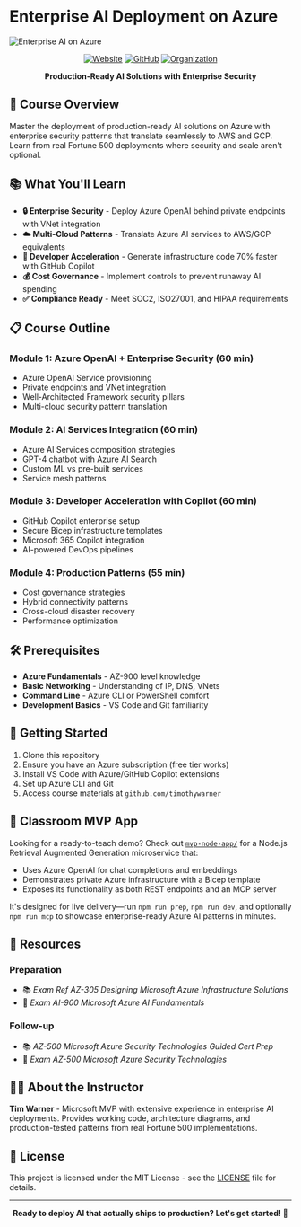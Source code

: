 # Enterprise AI Deployment on Azure

![Enterprise AI on Azure](images/cover.png)

<div align="center">

[![Website](https://img.shields.io/badge/Website-techtrainertim.com-blue?style=for-the-badge&logo=google-chrome)](https://techtrainertim.com)
[![GitHub](https://img.shields.io/badge/GitHub-timothywarner-181717?style=for-the-badge&logo=github)](https://github.com/timothywarner)
[![Organization](https://img.shields.io/badge/Org-timothywarner--org-orange?style=for-the-badge&logo=github)](https://github.com/timothywarner-org)

**Production-Ready AI Solutions with Enterprise Security**

</div>

## 🎯 Course Overview

Master the deployment of production-ready AI solutions on Azure with enterprise security patterns that translate seamlessly to AWS and GCP. Learn from real Fortune 500 deployments where security and scale aren't optional.

## 📚 What You'll Learn

- **🔒 Enterprise Security** - Deploy Azure OpenAI behind private endpoints with VNet integration
- **☁️ Multi-Cloud Patterns** - Translate Azure AI services to AWS/GCP equivalents
- **🚀 Developer Acceleration** - Generate infrastructure code 70% faster with GitHub Copilot
- **💰 Cost Governance** - Implement controls to prevent runaway AI spending
- **✅ Compliance Ready** - Meet SOC2, ISO27001, and HIPAA requirements

## 📋 Course Outline

### Module 1: Azure OpenAI + Enterprise Security (60 min)
- Azure OpenAI Service provisioning
- Private endpoints and VNet integration
- Well-Architected Framework security pillars
- Multi-cloud security pattern translation

### Module 2: AI Services Integration (60 min)
- Azure AI Services composition strategies
- GPT-4 chatbot with Azure AI Search
- Custom ML vs pre-built services
- Service mesh patterns

### Module 3: Developer Acceleration with Copilot (60 min)
- GitHub Copilot enterprise setup
- Secure Bicep infrastructure templates
- Microsoft 365 Copilot integration
- AI-powered DevOps pipelines

### Module 4: Production Patterns (55 min)
- Cost governance strategies
- Hybrid connectivity patterns
- Cross-cloud disaster recovery
- Performance optimization

## 🛠️ Prerequisites

- **Azure Fundamentals** - AZ-900 level knowledge
- **Basic Networking** - Understanding of IP, DNS, VNets
- **Command Line** - Azure CLI or PowerShell comfort
- **Development Basics** - VS Code and Git familiarity

## 🚀 Getting Started

1. Clone this repository
2. Ensure you have an Azure subscription (free tier works)
3. Install VS Code with Azure/GitHub Copilot extensions
4. Set up Azure CLI and Git
5. Access course materials at `github.com/timothywarner`

## 🧪 Classroom MVP App

Looking for a ready-to-teach demo? Check out [`mvp-node-app/`](mvp-node-app/README.md) for a Node.js Retrieval Augmented Generation microservice that:

- Uses Azure OpenAI for chat completions and embeddings
- Demonstrates private Azure infrastructure with a Bicep template
- Exposes its functionality as both REST endpoints and an MCP server

It's designed for live delivery—run `npm run prep`, `npm run dev`, and optionally `npm run mcp` to showcase enterprise-ready Azure AI patterns in minutes.

## 📖 Resources

### Preparation
- 📚 *Exam Ref AZ-305 Designing Microsoft Azure Infrastructure Solutions*
- 🎥 *Exam AI-900 Microsoft Azure AI Fundamentals*

### Follow-up
- 📚 *AZ-500 Microsoft Azure Security Technologies Guided Cert Prep*
- 🎥 *Exam AZ-500 Microsoft Azure Security Technologies*

## 👨‍🏫 About the Instructor

**Tim Warner** - Microsoft MVP with extensive experience in enterprise AI deployments. Provides working code, architecture diagrams, and production-tested patterns from real Fortune 500 implementations.

## 📄 License

This project is licensed under the MIT License - see the [LICENSE](LICENSE) file for details.

---

<div align="center">
<strong>Ready to deploy AI that actually ships to production? Let's get started! 🚀</strong>
</div>
